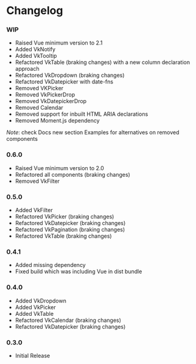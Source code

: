 # Changelog

### WIP

 - Raised Vue minimum version to 2.1
 - Added VkNotify
 - Added VkTooltip
 - Refactored VkTable (braking changes) with a new column declaration approach
 - Refactored VkDropdown (braking changes)
 - Refactored VkDatepicker with date-fns
 - Removed VKPicker
 - Removed VkPickerDrop
 - Removed VkDatepickerDrop
 - Removed Calendar
 - Removed support for inbuilt HTML ARIA declarations
 - Removed Moment.js dependency

*Note*: check Docs new section Examples for alternatives on removed components

### 0.6.0

 - Raised Vue minimum version to 2.0
 - Refactored all components (braking changes)
 - Removed VkFilter

### 0.5.0

 - Added VkFilter
 - Refactored VkPicker (braking changes)
 - Refactored VkDatepicker (braking changes)
 - Refactored VkPagination (braking changes)
 - Refactored VkTable (braking changes)

### 0.4.1

 - Added missing dependency
 - Fixed build which was including Vue in dist bundle

### 0.4.0

 - Added VkDropdown
 - Added VkPicker
 - Added VkTable
 - Refactored VkCalendar (braking changes)
 - Refactored VkDatepicker (braking changes)

### 0.3.0

 - Initial Release
